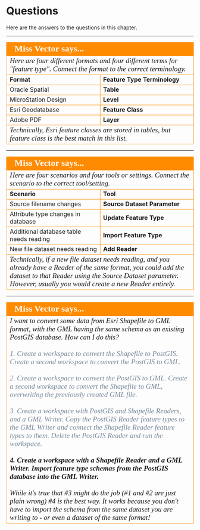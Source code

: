 # Questions #

Here are the answers to the questions in this chapter.

---

<!--Person X Says Section-->

<table style="border-spacing: 0px">
<tr>
<td colspan="2" style="vertical-align:middle;background-color:darkorange;border: 2px solid darkorange">
<i class="fa fa-quote-left fa-lg fa-pull-left fa-fw" style="color:white;padding-right: 12px;vertical-align:text-top"></i>
<span style="color:white;font-size:x-large;font-weight: bold;font-family:serif">Miss Vector says...</span>
</td>
</tr>

<tr>
<td colspan="2" style="border: 1px solid darkorange">
<span style="font-family:serif; font-style:italic; font-size:larger">
Here are four different formats and four different terms for "feature type". Connect the format to the correct terminology.
</span>
</td>
</tr>
<tr><td width="50%" style="font-weight: bold; border: 1px solid darkorange">Format</td><td style="font-weight: bold; border: 1px solid darkorange">Feature Type Terminology</td></tr>
<tr><td style="border: 1px solid darkorange">Oracle Spatial</td><td style="border: 1px solid darkorange;font-weight:bold">Table</td></tr>
<tr><td style="border: 1px solid darkorange">MicroStation Design</td><td style="border: 1px solid darkorange;font-weight:bold">Level</td></tr>
<tr><td style="border: 1px solid darkorange">Esri Geodatabase</td><td style="border: 1px solid darkorange;font-weight:bold">Feature Class</td></tr>
<tr><td style="border: 1px solid darkorange">Adobe PDF</td><td style="border: 1px solid darkorange;font-weight:bold">Layer</td></tr>
<tr>
<td colspan="2" style="border: 1px solid darkorange">
<span style="font-family:serif; font-style:italic; font-size:larger">
Technically, Esri feature classes are stored in tables, but feature class is the best match in this list.
</span>
</td>
</tr>
</table>

---

<!--Person X Says Section-->

<table style="border-spacing: 0px">
<tr>
<td colspan="2" style="vertical-align:middle;background-color:darkorange;border: 2px solid darkorange">
<i class="fa fa-quote-left fa-lg fa-pull-left fa-fw" style="color:white;padding-right: 12px;vertical-align:text-top"></i>
<span style="color:white;font-size:x-large;font-weight: bold;font-family:serif">Miss Vector says...</span>
</td>
</tr>

<tr>
<td colspan="2" style="border: 1px solid darkorange">
<span style="font-family:serif; font-style:italic; font-size:larger">
Here are four scenarios and four tools or settings. Connect the scenario to the correct tool/setting.
</span>
</td>
</tr>
<tr><td width="50%" style="font-weight: bold; border: 1px solid darkorange">Scenario</td><td style="font-weight: bold; border: 1px solid darkorange">Tool</td></tr>
<tr><td style="border: 1px solid darkorange">Source filename changes</td><td style="border: 1px solid darkorange;font-weight:bold">Source Dataset Parameter</td></tr>
<tr><td style="border: 1px solid darkorange">Attribute type changes in database</td><td style="border: 1px solid darkorange;font-weight:bold">Update Feature Type</td></tr>
<tr><td style="border: 1px solid darkorange">Additional database table needs reading</td><td style="border: 1px solid darkorange;font-weight:bold">Import Feature Type</td></tr>
<tr><td style="border: 1px solid darkorange">New file dataset needs reading</td><td style="border: 1px solid darkorange;font-weight:bold">Add Reader</td></tr>
<tr>
<td colspan="2" style="border: 1px solid darkorange">
<span style="font-family:serif; font-style:italic; font-size:larger">
Technically, if a new file dataset needs reading, and you already have a Reader of the same format, you could add the dataset to that Reader using the Source Dataset parameter. However, usually you would create a new Reader entirely.
</span>
</td>
</tr>
</table>

---

<!--Person X Says Section-->

<table style="border-spacing: 0px">
<tr>
<td style="vertical-align:middle;background-color:darkorange;border: 2px solid darkorange">
<i class="fa fa-quote-left fa-lg fa-pull-left fa-fw" style="color:white;padding-right: 12px;vertical-align:text-top"></i>
<span style="color:white;font-size:x-large;font-weight: bold;font-family:serif">Miss Vector says...</span>
</td>
</tr>

<tr>
<td style="border: 1px solid darkorange">
<span style="font-family:serif; font-style:italic; font-size:larger">
I want to convert some data from Esri Shapefile to GML format, with the GML having the same schema as an existing PostGIS database. How can I do this?
<br><br><span style="color:lightslategrey">1. Create a workspace to convert the Shapefile to PostGIS. Create a second workspace to convert the PostGIS to GML.</span>
<br><br><span style="color:lightslategrey">2. Create a workspace to convert the PostGIS to GML. Create a second workspace to convert the Shapefile to GML, overwriting the previously created GML file.</span>
<br><br><span style="color:lightslategrey">3. Create a workspace with PostGIS and Shapefile Readers, and a GML Writer. Copy the PostGIS Reader feature types to the GML Writer and connect the Shapefile Reader feature types to them. Delete the PostGIS Reader and run the workspace.</span>
<br><br><span style="font-weight:bold">4. Create a workspace with a Shapefile Reader and a GML Writer. Import feature type schemas from the PostGIS database into the GML Writer.</span>
<br><br>While it's true that #3 might do the job (#1 and #2 are just plain wrong) #4 is the best way. It works because you don't have to import the schema from the same dataset you are writing to - or even a dataset of the same format!
</span>
</td>
</tr>
</table>

